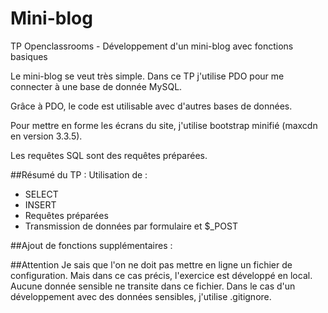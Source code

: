 # Mini-blog
TP Openclassrooms - Développement d'un mini-blog avec fonctions basiques

Le mini-blog se veut très simple. Dans ce TP j'utilise PDO pour me connecter à une base de donnée MySQL.

Grâce à PDO, le code est utilisable avec d'autres bases de données.

Pour mettre en forme les écrans du site, j'utilise bootstrap minifié (maxcdn en version 3.3.5).

Les requêtes SQL sont des requêtes préparées.

##Résumé du TP :
Utilisation de :
- SELECT
- INSERT
- Requêtes préparées
- Transmission de données par formulaire et $_POST

##Ajout de fonctions supplémentaires :


##Attention
Je sais que l'on ne doit pas mettre en ligne un fichier de configuration. Mais dans ce cas précis, l'exercice est développé en local.
Aucune donnée sensible ne transite dans ce fichier. Dans le cas d'un développement avec des données sensibles, j'utilise .gitignore.
